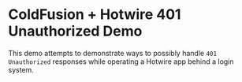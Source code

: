 
# ColdFusion + Hotwire 401 Unauthorized Demo

This demo attempts to demonstrate ways to possibly handle `401 Unauthorized` responses while operating a Hotwire app behind a login system.
